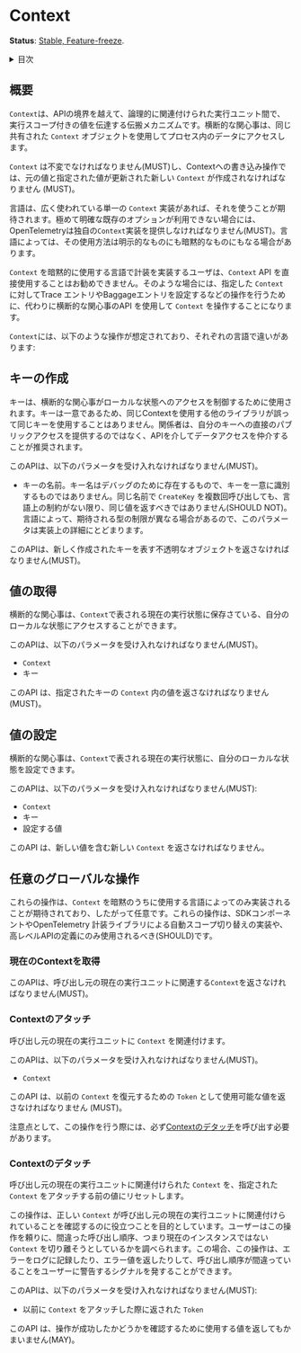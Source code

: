 <!--
# Context
-->

# Context

<!--
**Status**: [Stable, Feature-freeze](../document-status.md).
-->

**Status**: [Stable, Feature-freeze](../document-status.md).


<details> <summary> 目次 </summary>

<!--
- [Overview](#overview)
- [Create a key](#create-a-key)
- [Get value](#get-value)
- [Set value](#set-value)
- [Optional global operations](#optional-global-operations)
  - [Get current Context](#get-current-context)
  - [Attach Context](#attach-context)
  - [Detach Context](#detach-context)
-->

- [概要](#概要)
- [キーの作成](#キーの作成)
- [値の取得](#値の取得)
- [値の設定](#値の設定)
- [任意のグローバルな操作](#任意のグローバルな操作)
  - [現在のContextを取得](#現在のContextを取得)
  - [Contextのアタッチ](#Contextのアタッチ)
  - [Contextのデタッチ](#Contextのデタッチ)


</details>

<!--
## Overview
-->

## 概要

<!--
A `Context` is a propagation mechanism which carries execution-scoped values
across API boundaries and between logically associated execution units.
Cross-cutting concerns access their data in-process using the same shared
`Context` object.
-->

`Context`は、APIの境界を越えて、論理的に関連付けられた実行ユニット間で、実行スコープ付きの値を伝達する伝搬メカニズムです。横断的な関心事は、同じ共有された `Context` オブジェクトを使用してプロセス内のデータにアクセスします。

<!--
A `Context` MUST be immutable, and its write operations MUST
result in the creation of a new `Context` containing the original
values and the specified values updated.
-->

`Context` は不変でなければなりません(MUST)し、Contextへの書き込み操作では、元の値と指定された値が更新された新しい `Context` が作成されなければなりません (MUST)。

<!--
Languages are expected to use the single, widely used `Context` implementation
if one exists for them. In the cases where an extremely clear, pre-existing
option is not available, OpenTelemetry MUST provide its own `Context`
implementation. Depending on the language, its usage may be either explicit
or implicit.
-->

言語は、広く使われている単一の `Context` 実装があれば、それを使うことが期待されます。極めて明確な既存のオプションが利用できない場合には、OpenTelemetryは独自の`Context`実装を提供しなければなりません(MUST)。言語によっては、その使用方法は明示的なものにも暗黙的なものにもなる場合があります。

<!--
Users writing instrumentation in languages that use `Context` implicitly are
discouraged from using the `Context` API directly. In those cases, users will
manipulate `Context` through cross-cutting concerns APIs instead, in order to
perform operations such as setting trace or baggage entries for a specified
`Context`.
-->

`Context` を暗黙的に使用する言語で計装を実装するユーザは、`Context` API を直接使用することはお勧めできません。そのような場合には、指定した `Context` に対してTrace エントリやBaggageエントリを設定するなどの操作を行うために、代わりに横断的な関心事のAPI を使用して `Context` を操作することになります。

<!--
A `Context` is expected to have the following operations, with their
respective language differences:
-->

`Context`には、以下のような操作が想定されており、それぞれの言語で違いがあります:

<!--
## Create a key
-->

## キーの作成

<!--
Keys are used to allow cross-cutting concerns to control access to their local state.
They are unique such that other libraries which may use the same context
cannot accidentally use the same key. It is recommended that concerns mediate
data access via an API, rather than provide direct public access to their keys.
-->

キーは、横断的な関心事がローカルな状態へのアクセスを制御するために使用されます。キーは一意であるため、同じContextを使用する他のライブラリが誤って同じキーを使用することはありません。関係者は、自分のキーへの直接のパブリックアクセスを提供するのではなく、APIを介してデータアクセスを仲介することが推奨されます。

<!--
The API MUST accept the following parameter:
-->

このAPIは、以下のパラメータを受け入れなければなりません(MUST)。

<!--
- The key name. The key name exists for debugging purposes and does not uniquely identify the key. Multiple calls to `CreateKey` with the same name SHOULD NOT return the same value unless language constraints dictate otherwise. Different languages may impose different restrictions on the expected types, so this parameter remains an implementation detail.
-->

- キーの名前。キー名はデバッグのために存在するもので、キーを一意に識別するものではありません。同じ名前で `CreateKey` を複数回呼び出しても、言語上の制約がない限り、同じ値を返すべきではありません(SHOULD NOT)。言語によって、期待される型の制限が異なる場合があるので、このパラメータは実装上の詳細にとどまります。

<!--
The API MUST return an opaque object representing the newly created key.
-->

このAPIは、新しく作成されたキーを表す不透明なオブジェクトを返さなければなりません(MUST)。

<!--
## Get value
-->

## 値の取得

<!--
Concerns can access their local state in the current execution state
represented by a `Context`.
-->

横断的な関心事は、`Context`で表される現在の実行状態に保存さている、自分のローカルな状態にアクセスすることができます。

<!--
The API MUST accept the following parameters:
-->

このAPIは、以下のパラメータを受け入れなければなりません(MUST)。

<!--
- The `Context`.
- The key.
-->

- `Context`
- キー

<!--
The API MUST return the value in the `Context` for the specified key.
-->

このAPI は、指定されたキーの `Context` 内の値を返さなければなりません (MUST)。

<!--
## Set value
-->

## 値の設定

<!--
Concerns can record their local state in the current execution state
represented by a `Context`.
-->

横断的な関心事は、`Context`で表される現在の実行状態に、自分のローカルな状態を設定できます。

<!--
The API MUST accept the following parameters:
-->

このAPIは、以下のパラメータを受け入れなければなりません(MUST):

<!--
- The `Context`.
- The key.
- The value to be set.
-->

- `Context`
- キー
- 設定する値

<!--
The API MUST return a new `Context` containing the new value.
-->

このAPI は、新しい値を含む新しい `Context` を返さなければなりません。

<!--
## Optional Global operations
-->

## 任意のグローバルな操作

<!--
These operations are expected to only be implemented by languages
using `Context` implicitly, and thus are optional. These operations
SHOULD only be used to implement automatic scope switching and define
higher level APIs by SDK components and OpenTelemetry instrumentation libraries.
-->

これらの操作は、`Context` を暗黙のうちに使用する言語によってのみ実装されることが期待されており、したがって任意です。これらの操作は、SDKコンポーネントやOpenTelemetry 計装ライブラリによる自動スコープ切り替えの実装や、高レベルAPIの定義にのみ使用されるべき(SHOULD)です。

<!--
### Get current Context
-->

### 現在のContextを取得


<!--
The API MUST return the `Context` associated with the caller's current execution unit.
-->

このAPIは、呼び出し元の現在の実行ユニットに関連する`Context`を返さなければなりません(MUST)。

<!--
### Attach Context
-->

### Contextのアタッチ

<!--
Associates a `Context` with the caller's current execution unit.
-->

呼び出し元の現在の実行ユニットに `Context` を関連付けます。

<!--
The API MUST accept the following parameters:
-->

このAPIは、以下のパラメータを受け入れなければなりません(MUST)。

<!--
- The `Context`.
-->

- `Context`

<!--
The API MUST return a value that can be used as a `Token` to restore the previous
`Context`.
-->

このAPI は、以前の `Context` を復元するための `Token` として使用可能な値を返さなければなりません (MUST)。

<!--
Note that every call to this operation should result in a corresponding call to
[Detach Context](#detach-context).
-->

注意点として、この操作を行う際には、必ず[Contextのデタッチ](#Contextのデタッチ)を呼び出す必要があります。

<!--
### Detach Context
-->

### Contextのデタッチ

<!--
Resets the `Context` associated with the caller's current execution unit
to the value it had before attaching a specified `Context`.
-->

呼び出し元の現在の実行ユニットに関連付けられた `Context` を、指定された `Context` をアタッチする前の値にリセットします。

<!--
This operation is intended to help making sure the correct `Context`
is associated with the caller's current execution unit. Users can
rely on it to identify a wrong call order, i.e. trying to detach
a `Context` that is not the current instance. In this case the operation
can emit a signal to warn users of the wrong call order, such as logging
an error or returning an error value.
-->

この操作は、正しい `Context` が呼び出し元の現在の実行ユニットに関連付けられていることを確認するのに役立つことを目的としています。ユーザーはこの操作を頼りに、間違った呼び出し順序、つまり現在のインスタンスではない `Context` を切り離そうとしているかを調べられます。この場合、この操作は、エラーをログに記録したり、エラー値を返したりして、呼び出し順序が間違っていることをユーザーに警告するシグナルを発することができます。

<!--
The API MUST accept the following parameters:
-->

このAPIは、以下のパラメータを受け入れなければなりません(MUST):

<!--
- A `Token` that was returned by a previous call to attach a `Context`.
-->

- 以前に `Context` をアタッチした際に返された `Token`

<!--
The API MAY return a value used to check whether the operation
was successful or not.
-->

このAPI は、操作が成功したかどうかを確認するために使用する値を返してもかまいません(MAY)。
